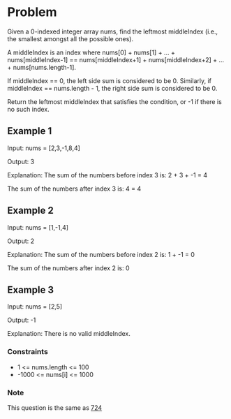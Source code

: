 # Problem

Given a 0-indexed integer array nums, find the leftmost middleIndex (i.e., the smallest amongst all the possible ones).

A middleIndex is an index where nums[0] + nums[1] + ... + nums[middleIndex-1] == nums[middleIndex+1] + nums[middleIndex+2] + ... + nums[nums.length-1].

If middleIndex == 0, the left side sum is considered to be 0. Similarly, if middleIndex == nums.length - 1, the right side sum is considered to be 0.

Return the leftmost middleIndex that satisfies the condition, or -1 if there is no such index.

## Example 1

Input: nums = [2,3,-1,8,4]

Output: 3

Explanation: The sum of the numbers before index 3 is: 2 + 3 + -1 = 4

The sum of the numbers after index 3 is: 4 = 4

## Example 2

Input: nums = [1,-1,4]

Output: 2

Explanation: The sum of the numbers before index 2 is: 1 + -1 = 0

The sum of the numbers after index 2 is: 0

## Example 3

Input: nums = [2,5]

Output: -1

Explanation: There is no valid middleIndex.
 
### Constraints

- 1 <= nums.length <= 100
- -1000 <= nums[i] <= 1000
 
### Note

This question is the same as [724](https://leetcode.com/problems/find-pivot-index/)
